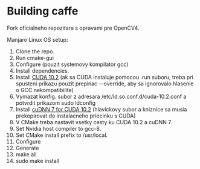 # Building caffe
Fork oficialneho repozitara s opravami pre OpenCV4.

Manjaro Linux OS setup:

1. Clone the repo.
1. Run cmake-gui
1. Configure (pouzit systemovy kompilator gcc)
1. Install dependencies.
1. Install [CUDA 10.2](https://developer.nvidia.com/cuda-10.2-download-archive) (ak sa CUDA instaluje pomocou .run suboru, treba pri spusteni prikazu pouzit prepinac --override, aby sa ignorovalo hlasenie o GCC nekompatibilite)
1. Vymazat konfig. subor z adresara /etc/ld.so.conf.d/cuda-10.2.conf a potvrdit prikazom sudo ldconfig
1. Install [cuDNN 7 for CUDA 10.2](https://developer.nvidia.com/rdp/cudnn-download) (hlavickovy subor a kniznice sa musia prekopirovat do instalacneho priecinku s CUDA)
1. V CMake treba nastavit vsetky cesty ku CUDA 10.2 a cuDNN 7.
1. Set Nvidia host compiler to gcc-8.
1. Set CMake install prefix to /usr/local.
1. Configure
1. Generate
1. make all
1. sudo make install
